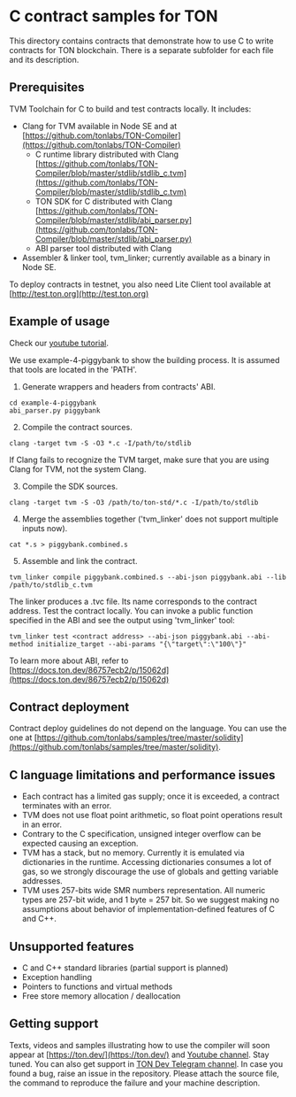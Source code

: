 # C contract samples for TON
This directory contains contracts that demonstrate how to use C to write contracts for TON blockchain. There is a separate subfolder for each file and its description.

## Prerequisites
TVM Toolchain for C to build and test contracts locally. It includes:
* Clang for TVM available in Node SE and at [https://github.com/tonlabs/TON-Compiler](https://github.com/tonlabs/TON-Compiler)
  * C runtime library distributed with Clang [https://github.com/tonlabs/TON-Compiler/blob/master/stdlib/stdlib_c.tvm](https://github.com/tonlabs/TON-Compiler/blob/master/stdlib/stdlib_c.tvm)
  * TON SDK for C distributed with Clang [https://github.com/tonlabs/TON-Compiler/blob/master/stdlib/abi_parser.py](https://github.com/tonlabs/TON-Compiler/blob/master/stdlib/abi_parser.py)
  * ABI parser tool distributed with Clang [](`stdlib/abi_parser`)
* Assembler & linker tool, tvm_linker; currently available as a binary in Node SE.

To deploy contracts in testnet, you also need Lite Client tool available at [http://test.ton.org](http://test.ton.org)

## Example of usage

Check our [youtube tutorial](https://www.youtube.com/watch?v=Srfor1s1eLM).

We use example-4-piggybank to show the building process.
It is assumed that tools are located in the 'PATH'.
1. Generate wrappers and headers from contracts' ABI.
```
cd example-4-piggybank
abi_parser.py piggybank
```

2. Compile the contract sources.
```
clang -target tvm -S -O3 *.c -I/path/to/stdlib
```

If Clang fails to recognize the TVM target, make sure that you are using Clang for TVM, not the system Clang.

3. Compile the SDK sources.
```
clang -target tvm -S -O3 /path/to/ton-std/*.c -I/path/to/stdlib
```

4. Merge the assemblies together ('tvm_linker' does not support multiple inputs now).
```
cat *.s > piggybank.combined.s
```

5. Assemble and link the contract.
```
tvm_linker compile piggybank.combined.s --abi-json piggybank.abi --lib /path/to/stdlib_c.tvm
```

The linker produces a .tvc file. Its name corresponds to the contract address.
Test the contract locally.
You can invoke a public function specified in the ABI and see the output using 'tvm_linker' tool:
```
tvm_linker test <contract address> --abi-json piggybank.abi --abi-method initialize_target --abi-params "{\"target\":\"100\"}"
```

To learn more about ABI, refer to [https://docs.ton.dev/86757ecb2/p/15062d](https://docs.ton.dev/86757ecb2/p/15062d)

## Contract deployment
Contract deploy guidelines do not depend on the language. You can use the one at [https://github.com/tonlabs/samples/tree/master/solidity](https://github.com/tonlabs/samples/tree/master/solidity).

## C language limitations and performance issues
* Each contract has a limited gas supply; once it is exceeded, a contract terminates with an error.
* TVM does not use float point arithmetic, so float point operations result in an error.
* Contrary to the C specification, unsigned integer overflow can be expected causing an exception.
* TVM has a stack, but no memory. Currently it is emulated via dictionaries in the runtime. Accessing dictionaries consumes a lot of gas, so we strongly discourage the use of globals and getting variable addresses.
* TVM uses 257-bits wide SMR numbers representation. All numeric types are 257-bit wide, and 1 byte = 257 bit. So we suggest making no assumptions about behavior of implementation-defined features of C and C++.

## Unsupported features
* C and C++ standard libraries (partial support is planned)
* Exception handling
* Pointers to functions and virtual methods
* Free store memory allocation / deallocation

## Getting support
Texts, videos and samples illustrating how to use the compiler will soon appear at [https://ton.dev/](https://ton.dev/) and [Youtube channel](https://www.youtube.com/channel/UC9kJ6DKaxSxk6T3lEGdq-Gg). Stay tuned.
You can also get support in [TON Dev Telegram channel](https://t.me/tondev_en).
In case you found a bug, raise an issue in the repository. Please attach the source file, the command to reproduce the failure and your machine description.
